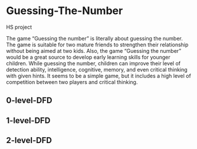 # Guessing-The-Number
HS project

The game “Guessing the number” is literally about guessing the number. The game is suitable for two mature friends to strengthen their relationship without being aimed at two kids. Also, the game “Guessing the number” would be a great source to develop early learning skills for younger children. While guessing the number, children can improve their level of detection ability, intelligence, cognitive, memory, and even critical thinking with given hints. It seems to be a simple game, but it includes a high level of competition between two players and critical thinking.

## 0-level-DFD


## 1-level-DFD


## 2-level-DFD
